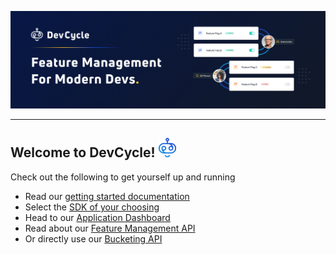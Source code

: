 [![header image](/images/banner-1.jpg)](https://app.devCycle.com)

--- 

## Welcome to DevCycle! ![tiny-togglebot](/images/tiny-togglebot.png)

Check out the following to get yourself up and running

* Read our [getting started documentation](https://docs.devcycle.com/)
* Select the [SDK of your choosing](https://docs.devcycle.com/docs/sdk/sdk-types)
* Head to our [Application Dashboard](https://app.devcycle.com/) 
* Read about our [Feature Management API](https://docs.devcycle.com/management-api/) 
* Or directly use our [Bucketing API](https://docs.devcycle.com/bucketing-api/)

